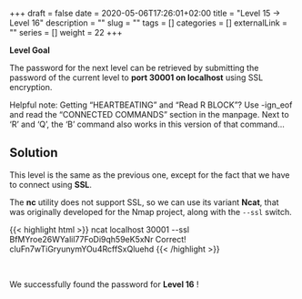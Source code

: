+++
draft = false
date = 2020-05-06T17:26:01+02:00
title = "Level 15 -> Level 16"
description = ""
slug = ""
tags = []
categories = []
externalLink = ""
series = []
weight = 22
+++

**Level Goal**

The password for the next level can be retrieved by submitting the password of the current level to **port 30001 on localhost** using SSL encryption.

Helpful note: Getting “HEARTBEATING” and “Read R BLOCK”? Use -ign_eof and read the “CONNECTED COMMANDS” section in the manpage. Next to ‘R’ and ‘Q’, the ‘B’ command also works in this version of that command…

## Solution ##

This level is the same as the previous one, except for the fact that we have to connect using **SSL**.

The **nc** utility does not support SSL, so we can use its variant **Ncat**, that was originally developed for the Nmap project, along with the `--ssl` switch. 

{{< highlight html >}}
ncat localhost 30001 --ssl
BfMYroe26WYalil77FoDi9qh59eK5xNr
Correct!
cluFn7wTiGryunymYOu4RcffSxQluehd
{{< /highlight >}}

&nbsp;

We successfully found the password for **Level 16** !
